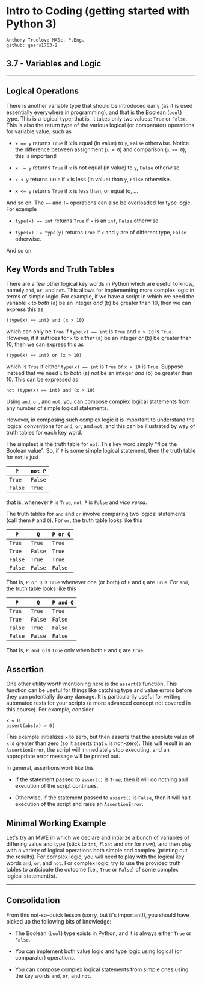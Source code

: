# Intro to Coding (getting started with Python 3)

    Anthony Truelove MASc, P.Eng.
    github: gears1763-2


## 3.7 - Variables and Logic

--------


## Logical Operations

There is another variable type that should be introduced early (as it is used
essentially everywhere in programming), and that is the Boolean (`bool`) type. This is
a logical type; that is, it takes only two values: `True` or `False`. This is also the
return type of the various logical (or comparator) operations for variable value, 
such as 

  * `x == y` returns `True` if `x` is equal (in value) to `y`, `False` otherwise. Notice 
    the difference between assignment (`x = 0`) and comparison (`x == 0`); this is 
    important!
  
  * `x != y` returns `True` if `x` is not equal (in value) to `y`, `False` otherwise.
  
  * `x < y` returns `True` if `x` is less (in value) than `y`, `False` otherwise.
  
  * `x <= y` returns `True` if `x` is less than, or equal to, ...
  
And so on. The `==` and `!=` operations can also be overloaded for type logic. For
example

  * `type(x) == int` returns `True` if `x` is an `int`, `False` otherwise.
  
  * `type(x) != type(y)` returns `True` if `x` and `y` are of different type, `False` 
    otherwise.

And so on.

## Key Words and Truth Tables

There are a few other logical key words in Python which are useful to know, namely `and`,
`or`, and `not`. This allows for implementing more complex logic in terms of simple
logic. For example, if we have a script in which we need the variable `x` to *both* (a)
be an integer *and* (b) be greater than 10, then we can express this as

    (type(x) == int) and (x > 10)

which can only be `True` if `type(x) == int` is `True` and `x > 10` is `True`.
However, if it suffices for `x` to *either* (a) be an integer *or* (b) be greater than
10, then we can express this as

    (type(x) == int) or (x > 10)

which is `True` if either `type(x) == int` is `True` or `x > 10` is `True`. 
Suppose instead that we need `x` to *both* (a) *not* be an integer *and* (b) be greater 
than 10. This can be expressed as 

    not (type(x) == int) and (x > 10)

Using `and`, `or`, and `not`, you can compose complex logical statements from any
number of simple logical statements.  

However, in composing such complex logic it is important to understand the logical 
conventions for `and`, `or`, and `not`, and this can be illustrated by way of truth
tables for each key word.

The simplest is the truth table for `not`. This key word simply "flips the Boolean value".
So, if `P` is some simple logical statement, then the truth table for `not` is just

| `P`     | `not P` |
|---------|---------|
| `True`  | `False` |
| `False` | `True`  |

that is, whenever `P` is `True`, `not P` is `False` and *vice versa*.

The truth tables for `and` and `or` involve comparing two logical statements (call them 
`P` and `Q`). For `or`, the truth table looks like this

| `P`     | `Q`     | `P or Q` |
|---------|---------|----------|
| `True`  | `True`  | `True`   |
| `True`  | `False` | `True`   |
| `False` | `True`  | `True`   |
| `False` | `False` | `False`  |

That is, `P or Q` is `True` whenever one (or both) of `P` and `Q` are `True`. For `and`,
the truth table looks like this

| `P`     | `Q`     | `P and Q` |
|---------|---------|-----------|
| `True`  | `True`  | `True`    |
| `True`  | `False` | `False`   |
| `False` | `True`  | `False`   |
| `False` | `False` | `False`   |

That is, `P and Q` is `True` only when both `P` and `Q` are `True`.

## Assertion

One other utility worth mentioning here is the `assert()` function. This function can 
be useful for things like catching type and value errors before they can potentially do 
any damage. It is particularily useful for writing automated tests for your scripts (a 
more advanced concept not covered in this course). For example, consider

    x = 0
    assert(abs(x) > 0)

This example initializes `x` to zero, but then asserts that the absolute value of `x` is 
greater than zero (so it asserts that `x` is non-zero). This will result in an
`AssertionError`, the script will immediately stop executing, and an appropriate error 
message will be printed out.  

In general, assertions work like this

  * If the statement passed to `assert()` is `True`, then it will do nothing and
    execution of the script continues.
  
  * Otherwise, if the statement passed to `assert()` is `False`, then it will halt 
    execution of the script and raise an `AssertionError`.


## Minimal Working Example

Let's try an MWE in which we declare and intialize a bunch of variables of differing 
value and type (stick to `int`, `float` and `str` for now), and then play with a variety 
of logical operations both simple and complex (printing out the results). For complex 
logic, you will need to play with the logical key words `and`, `or`, and `not`. For
complex logic, try to use the provided truth tables to anticipate the outcome (i.e., 
`True` or `False`) of some complex logical statement(s).

--------

## Consolidation 

From this not-so-quick lesson (sorry, but it's important!), you should have picked up
the following bits of knowledge:  

  * The Boolean (`bool`) type exists in Python, and it is always either `True` or `False`.
  
  * You can implement both value logic and type logic using logical (or comparator) 
    operations.
  
  * You can compose complex logical statements from simple ones using the key words `and`,
    `or`, and `not`.

